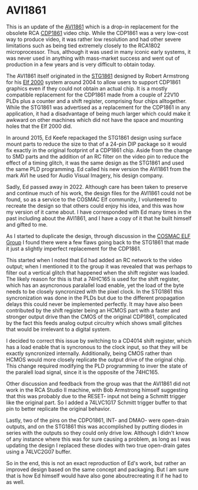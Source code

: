 # AVI1861

This is an update of the [AVI1861](http://www.cosmacvip.com/avi1861/avi1861.html) which is a drop-in replacement for the obsolete RCA [CDP1861](http://www.cosmacelf.com/publications/data-sheets/cdp1861.pdf) video chip. While the CDP1861 was a very low-cost way to produce video, it was rather low resolution and had other severe limitations such as being tied extremely closely to the RCA1802 microprocessor. Thus, although it was used in many iconic early systems, it was never used in anything with mass-market success and went out of production in a few years and is very difficult to obtain today.

The AVI1861 itself originated in the [STG1861](http://www.sparetimegizmos.com/Hardware/Elf2K_Accessories.htm#STG1681%20Pixie%20Graphics%20Replacement) designed by Robert Armstrong for his [Elf 2000](http://www.sparetimegizmos.com/Hardware/Elf2K.htm) system around 2004 to allow users to support CDP1861 graphics even if they could not obtain an actual chip. It is a mostly compatible replacement for the CDP1861 made from a couple of 22V10 PLDs plus a counter and a shift register, comprising four chips alltogether. While the STG1861 was advertised as a replacement for the CDP1861 in any application, it had a disadvantage of being much larger which could make it awkward on other machines which did not have the space and mounting holes that the Elf 2000 did.

In around 2015, Ed Keefe repackaged the STG1861 design using surface mount parts to reduce the size to that of a 24-pin DIP package so it would fix exactly in the original footprint of a CDP1861 chip. Aside from the change to SMD parts and the addition of an RC filter on the video pin to reduce the effect of a timing glitch, it was the same design as the STG1861 and used the same PLD programming. Ed called his new version the AVI1861 from the mark AVI he used for Audio Visual Imagery, his design company.

Sadly, Ed passed away in 2022. Although care has been taken to preserve and continue much of his work, the design files for the AVI1861 could not be found, so as a service to the COSMAC Elf community, I volunteered to recreate the design so that others could enjoy his idea, and this was how my version of it came about. I have corresponded with Ed many times in the past including about the AVI1861, and I have a copy of it that he built himself and gifted to me.

As I started to duplicate the design, through discussion in the [COSMAC ELF Group](https://groups.io/g/cosmacelf/) I found there were a few flaws going back to the STG1861 that made it just a slightly imperfect replacement for the CDP1861.

This started when I noted that Ed had added an RC network to the video output; when I mentioned it to the group it was revealed that was perhaps to filter out a vertical glitch that happened when the shift register was loaded. The likely reason for this is that a 74HC165 is used for the shift register, which has an asyncronous paralallel load enable, yet the load of the byte needs to be closely syncronized with the pixel clock. In the STG1861 this syncronization was done in the PLDs but due to the different propagation delays this could never be implemented perfectly. It may have also been contributed by the shift register being an HCMOS part with a faster and stronger output drive than the CMOS of the original CDP1861, complicated by the fact this feeds analog output circuitry which shows small glitches that would be irrelevant to a digital system.

I decided to correct this issue by switching to a CD4014 shift register, which has a load enable that is syncronous to the clock input, so that they will be exactly syncronized internally. Additionally, being CMOS rather than HCMOS would more closely replicate the output drive of the original chip. This change required modifying the PLD programming to inver the state of the paralell load signal, since it is the opposite of the 74HC165.

Other discussion and feedback from the group was that the AVI1861 did not work in the RCA Studio II machine, with Bob Armstrong himself suggesting that this was probably due to the RESET- input not being a Schmitt trigger like the original part. So I added a 74LVC1G17 Schmitt trigger buffer to that pin to better replicate the original behavior.

Lastly, two of the pins on the CDPO1861, INT- and DMAO- were open-drain outputs, and on the STG1861 this was accomplished by putting diodes in series with the outputs so they could only drive low. Although I didn't know of any instance where this was for sure causing a problem, as long as I was updating the design I replaced these diodes with two true open-drain gates using a 74LVC2G07 buffer.

So in the end, this is not an exact reproduction of Ed's work, but rather an improved design based on the same concept and packaging. But I am sure that is how Ed himself would have also gone aboutrecreating it if he had to as well.

